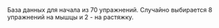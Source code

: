 База данных для начала из 70 упражнений. Случайно выбирается 8 упражнений на мышцы и 2 - на растяжку. 
